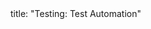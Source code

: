 <frontmatter>
title: "Testing: Test Automation"
</frontmatter>

<include src="container-inPage-asFlat.md" boilerplate />